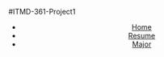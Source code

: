 #ITMD-361-Project1
<html lang="en">
<head>
  <meta charset="UTF-8">
  <title>Navigation</title>
</head>
<body>
  <header>
	<nav>
	  <ul>
	    <li><a href="README.md">Home</a></li>
	    <li><a href="Resume.html">Resume</a></li>
	    <li><a href="Page2.html">Major</a></li>
	  </ul>
	</nav>
  </header>
</body>
</html>
